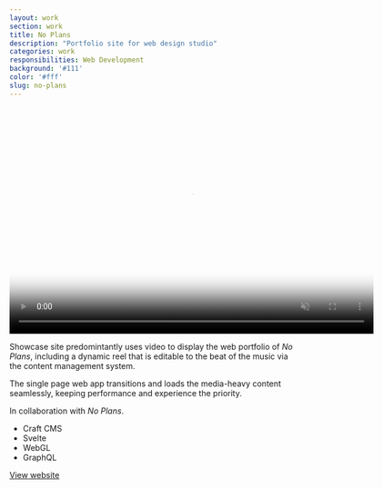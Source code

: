 ```yaml
---
layout: work
section: work
title: No Plans
description: "Portfolio site for web design studio"
categories: work
responsibilities: Web Development
background: '#111'
color: '#fff'
slug: no-plans
---
```


<div>
  <video loop muted playsinline id="{{ page.slug }}" class="browser_img" title="{{ page.title }}" poster="{{ site.root }}/work/videos/noplans.jpg"
    preload="auto" width="640" height="400" data-setup="{}">
    <source src="{{ site.root }}/work/videos/noplans.mp4#t=0.1" type='video/mp4'>
  </video>
</div>

<p>
  Showcase site predomintantly uses video to display the web portfolio of <em>No Plans</em>, including a dynamic reel that is editable to the beat of the music via the content management system.
</p>
<p>
  The single page web app transitions and loads the media-heavy content seamlessly, keeping performance and experience the priority.
</p>
<p>
  In collaboration with <em>No Plans</em>.
</p>

<ul class="tags">
  <li>Craft CMS</li>
  <li>Svelte</li>
  <li>WebGL</li>
  <li>GraphQL</li>
</ul>

<a href="https://no-plans.com/" class="button" rel="external">View website</a>
